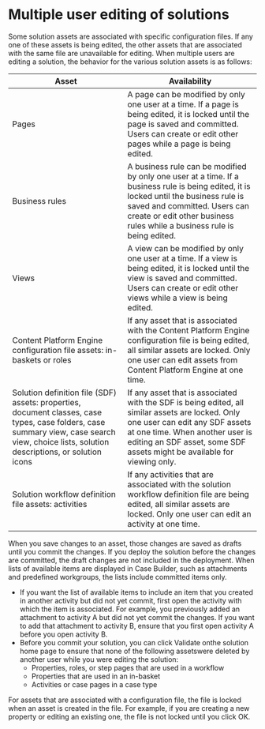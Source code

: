 # Multiple user editing of solutions

Some solution assets are associated with specific configuration
files. If any one of these assets is being edited, the other assets
that are associated with the same file are unavailable for editing.
When multiple users are editing a solution, the behavior for the various
solution assets is as follows:

| Asset                                                                                                                                                                                      | Availability                                                                                                                                                                                                                                      |
|--------------------------------------------------------------------------------------------------------------------------------------------------------------------------------------------|---------------------------------------------------------------------------------------------------------------------------------------------------------------------------------------------------------------------------------------------------|
| Pages                                                                                                                                                                                      | A page can be modified by only one user at a time. If a page is being edited, it is locked until the page is saved and committed. Users can create or edit other pages while a page is being edited.                                              |
| Business rules                                                                                                                                                                             | A business rule can be modified by only one user at a time. If a business rule is being edited, it is locked until the business rule is saved and committed. Users can create or edit other business rules while a business rule is being edited. |
| Views                                                                                                                                                                                      | A view can be modified by only one user at a time. If a view is being edited, it is locked until the view is saved and committed. Users can create or edit other views while a view is being edited.                                              |
| Content Platform Engine configuration file assets:  in-baskets or roles                                                                                                                    | If any asset that is associated with the Content Platform Engine configuration file is being edited, all similar assets are locked. Only one user can edit assets from Content Platform Engine at one time.                                       |
| Solution definition file (SDF) assets: properties, document classes, case types, case folders, case summary view, case search view, choice lists, solution descriptions, or solution icons | If any asset that is associated with the SDF is being edited, all similar assets are locked. Only one user can edit any SDF assets at one time. When another user is editing an SDF asset, some SDF assets might be available for viewing only.   |
| Solution workflow definition file assets: activities                                                                                                                                       | If any activities that are associated with the solution workflow definition file are being edited, all similar assets are locked. Only one user can edit an activity at one time.                                                                 |

When you save changes to an asset, those changes are saved as drafts
until you commit the changes. If you deploy the solution before the
changes are committed, the draft changes are not included in the deployment.
When lists of available items are displayed in Case Builder, such as attachments
and predefined workgroups, the lists include committed items only.

- If you want the list of available items to include an item that you created in another activity
but did not yet commit, first open the activity with which the item is associated. For example, you
previously added an attachment to activity A but did not yet commit the changes. If you want to add
that attachment to activity B, ensure that you first open activity A before you open activity
B.
- Before you commit your solution, you can click Validate onthe solution home page to ensure that none of the following assetswere deleted by another user while you were editing the solution:
    - Properties, roles, or step pages that are used in a workflow
    - Properties that are used in an in-basket
    - Activities or case pages in a case type

For assets that are associated with a configuration file, the file
is locked when an asset is created in the file. For example, if you
are creating a new property or editing an existing one, the file is
not locked until you click OK.